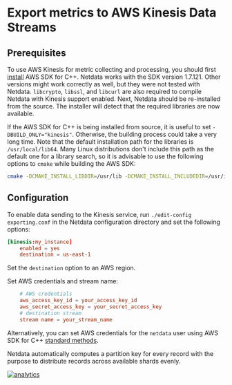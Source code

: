 <!--
---
title: "Export metrics to AWS Kinesis Data Streams"
custom_edit_url: https://github.com/netdata/netdata/edit/master/exporting/aws_kinesis/README.md
---
-->

# Export metrics to AWS Kinesis Data Streams

## Prerequisites

To use AWS Kinesis for metric collecting and processing, you should first
[install](https://docs.aws.amazon.com/en_us/sdk-for-cpp/v1/developer-guide/setup.html) AWS SDK for C++. Netdata
works with the SDK version 1.7.121. Other versions might work correctly as well, but they were not tested with Netdata.
`libcrypto`, `libssl`, and `libcurl` are also required to compile Netdata with Kinesis support enabled. Next, Netdata
should be re-installed from the source. The installer will detect that the required libraries are now available.

If the AWS SDK for C++ is being installed from source, it is useful to set `-DBUILD_ONLY="kinesis"`. Otherwise, the
building process could take a very long time. Note that the default installation path for the libraries is
`/usr/local/lib64`. Many Linux distributions don't include this path as the default one for a library search, so it is
advisable to use the following options to `cmake` while building the AWS SDK:

```sh
cmake -DCMAKE_INSTALL_LIBDIR=/usr/lib -DCMAKE_INSTALL_INCLUDEDIR=/usr/include -DBUILD_SHARED_LIBS=OFF -DBUILD_ONLY=kinesis <aws-sdk-cpp sources>
```

## Configuration

To enable data sending to the Kinesis service, run `./edit-config exporting.conf` in the Netdata configuration directory
and set the following options:

```conf
[kinesis:my_instance]
    enabled = yes
    destination = us-east-1
```

Set the `destination` option to an AWS region.

Set AWS credentials and stream name:

```conf
    # AWS credentials
    aws_access_key_id = your_access_key_id
    aws_secret_access_key = your_secret_access_key
    # destination stream
    stream name = your_stream_name
```

Alternatively, you can set AWS credentials for the `netdata` user using AWS SDK for C++ [standard methods](https://docs.aws.amazon.com/sdk-for-cpp/v1/developer-guide/credentials.html).

Netdata automatically computes a partition key for every record with the purpose to distribute records across
available shards evenly.

[![analytics](https://www.google-analytics.com/collect?v=1&aip=1&t=pageview&_s=1&ds=github&dr=https%3A%2F%2Fgithub.com%2Fnetdata%2Fnetdata&dl=https%3A%2F%2Fmy-netdata.io%2Fgithub%2Fexporting%2Faws_kinesis%2FREADME&_u=MAC~&cid=5792dfd7-8dc4-476b-af31-da2fdb9f93d2&tid=UA-64295674-3)](<>)

